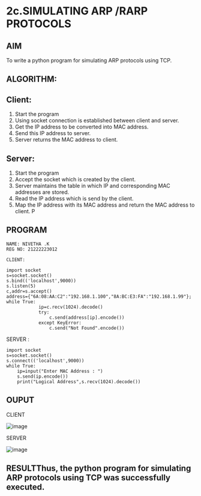 # 2c.SIMULATING ARP /RARP PROTOCOLS
## AIM
To write a python program for simulating ARP protocols using TCP.
## ALGORITHM:
## Client:
1. Start the program
2. Using socket connection is established between client and server.
3. Get the IP address to be converted into MAC address.
4. Send this IP address to server.
5. Server returns the MAC address to client.
## Server:
1. Start the program
2. Accept the socket which is created by the client.
3. Server maintains the table in which IP and corresponding MAC addresses are
stored.
4. Read the IP address which is send by the client.
5. Map the IP address with its MAC address and return the MAC address to client.
P
## PROGRAM 
```
NAME: NIVETHA .K
REG NO: 21222223012
```
```
CLIENT:

import socket 
s=socket.socket() 
s.bind(('localhost',9000)) 
s.listen(5) 
c,addr=s.accept() 
address={"6A:08:AA:C2":"192.168.1.100","8A:BC:E3:FA":"192.168.1.99"}; 
while True: 
            ip=c.recv(1024).decode() 
            try: 
                c.send(address[ip].encode()) 
            except KeyError: 
                c.send("Not Found".encode())
```

SERVER :

```
import socket 
s=socket.socket() 
s.connect(('localhost',9000)) 
while True: 
    ip=input("Enter MAC Address : ") 
    s.send(ip.encode()) 
    print("Logical Address",s.recv(1024).decode())
```
## OUPUT 
CLIENT

![image](https://github.com/NivethaKumar30/2c.ARP_RARP_PROTOCOLS/assets/119559844/b0dad906-08f2-4545-860f-c89358a286d5)

SERVER

![image](https://github.com/NivethaKumar30/2c.ARP_RARP_PROTOCOLS/assets/119559844/94705d47-e736-4b24-829a-0ea83971bf4a)

## RESULTThus, the python program for simulating ARP protocols using TCP was successfully executed.

